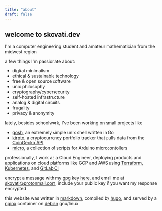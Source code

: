 ```yaml
---
title: "about"
draft: false
---
```


## welcome to skovati.dev

I'm a computer engineering student and amateur mathematician from the midwest region

a few things I'm passionate about:
- digital minimalism
- ethical & sustainable technology
- free & open source software
- unix philosophy
- cryptography/cybersecurity
- self-hosted infrastructure
- analog & digital circuits
- frugality
- privacy & anonymity

lately, besides schoolwork, I've been working on small projects like
- [gosh](https://github.com/skovati/gosh), an extremely simple unix shell written in Go
- [kirpto](https://github.com/skovati/kripto), a cryptocurrency portfolio tracker that pulls data from the [CoinGecko API](https://www.coingecko.com/en/api)
- [micro](https://github.com/skovati/micro), a collection of scripts for Arduino microcontollers

professionally, I work as a Cloud Engineer, deploying products and applications on cloud platforms like GCP and AWS using [Terraform](https://www.terraform.io/), [Kubernetes](https://kubernetes.io/), and [GitLab CI](https://docs.gitlab.com/ee/ci/)

encrypt a message with my gpg key [here](https://gpg.skovati.dev), and email me at skovati@protonmail.com, include your public key if you want my response encrypted

this website was written in [markdown](https://en.wikipedia.org/wiki/Markdown), compiled by [hugo](https://github.com/gohugoio/hugo), and served by a [nginx](https://nginx.org/en/) container on [debian](https://www.debian.org/) gnu/linux

